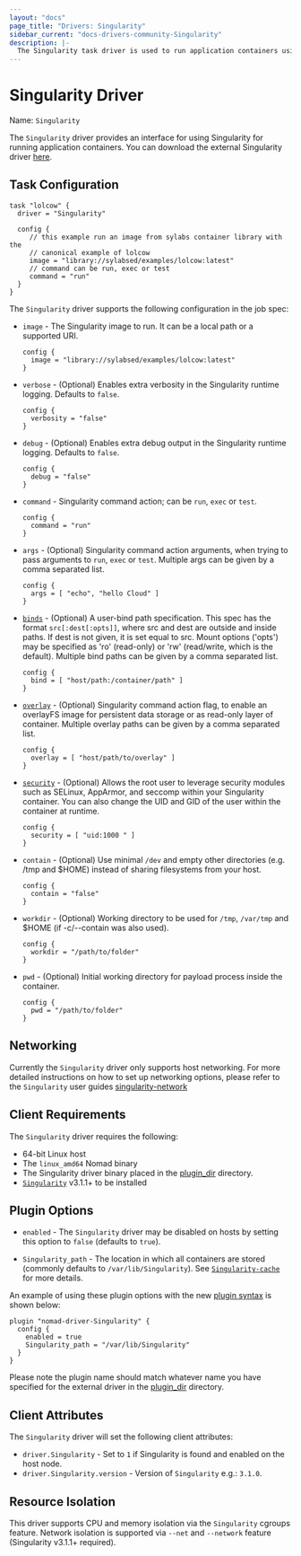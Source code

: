 ```yaml
---
layout: "docs"
page_title: "Drivers: Singularity"
sidebar_current: "docs-drivers-community-Singularity"
description: |-
  The Singularity task driver is used to run application containers using Singularity.
---
```


# Singularity Driver

Name: `Singularity`

The `Singularity` driver provides an interface for using Singularity for running application
containers. You can download the external Singularity driver [here][Singularity-driver].


## Task Configuration

```hcl
task "lolcow" {
  driver = "Singularity"

  config {
     // this example run an image from sylabs container library with the
     // canonical example of lolcow
     image = "library://sylabsed/examples/lolcow:latest"
     // command can be run, exec or test
     command = "run"
  }
}
```

The `Singularity` driver supports the following configuration in the job spec:

* `image` - The Singularity image to run. It can be a local path or a supported URI.

    ```hcl
    config {
      image = "library://sylabsed/examples/lolcow:latest"
    }
    ```

* `verbose` - (Optional) Enables extra verbosity in the Singularity runtime logging.
Defaults to `false`.

    ```hcl
    config {
      verbosity = "false"
    }
    ```

* `debug` - (Optional) Enables extra debug output in the Singularity runtime
  logging. Defaults to `false`.

    ```hcl
    config {
      debug = "false"
    }
    ```

* `command` - Singularity command action; can be `run`, `exec` or `test`.

    ```hcl
    config {
      command = "run"
    }
    ```

* `args` - (Optional) Singularity command action arguments, when trying to pass arguments to `run`, `exec` or `test`.
Multiple args can be given by a comma separated list.

    ```hcl
    config {
      args = [ "echo", "hello Cloud" ]
    }
    ```

* [`binds`][bind] - (Optional) A user-bind path specification. This spec has the format `src[:dest[:opts]]`, where src and
dest are outside and inside paths.  If dest is not given, it is set equal to src.
Mount options ('opts') may be specified as 'ro' (read-only) or 'rw' (read/write, which
is the default). Multiple bind paths can be given by a comma separated list.

    ```hcl
    config {
      bind = [ "host/path:/container/path" ]
    }
    ```

* [`overlay`][overlay] - (Optional) Singularity command action flag, to enable an overlayFS image for persistent data
storage or as read-only layer of container.  Multiple overlay paths can be given by a comma separated list.

    ```hcl
    config {
      overlay = [ "host/path/to/overlay" ]
    }
    ```

* [`security`][security] - (Optional) Allows the root user to leverage security modules such as
SELinux, AppArmor, and seccomp within your Singularity container.
You can also change the UID and GID of the user within the container at runtime.

    ```hcl
    config {
      security = [ "uid:1000 " ]
    }
    ```

* `contain` - (Optional) Use minimal `/dev` and empty other directories (e.g. /tmp and $HOME) instead of sharing filesystems from your host.

    ```hcl
    config {
      contain = "false"
    }
    ```

* `workdir` - (Optional) Working directory to be used for `/tmp`, `/var/tmp` and $HOME (if -c/--contain was also used).

    ```hcl
    config {
      workdir = "/path/to/folder"
    }
    ```

* `pwd` - (Optional) Initial working directory for payload process inside the container.

    ```hcl
    config {
      pwd = "/path/to/folder"
    }
    ```

## Networking

Currently the `Singularity` driver only supports host networking. For more detailed instructions on how to set up networking options, please refer to the `Singularity` user guides [singularity-network]

## Client Requirements

The `Singularity` driver requires the following:

* 64-bit Linux host
* The `linux_amd64` Nomad binary
* The Singularity driver binary placed in the [plugin_dir][plugin_dir] directory.
* [`Singularity`][Singularity] v3.1.1+ to be installed

## Plugin Options<a id="plugin_options"></a>

* `enabled` - The `Singularity` driver may be disabled on hosts by setting this option to `false` (defaults to `true`).

* `Singularity_path` - The location in which all containers are stored (commonly defaults to `/var/lib/Singularity`). See [`Singularity-cache`][Singularity-cache] for more details.

An example of using these plugin options with the new [plugin
syntax][plugin] is shown below:

```hcl
plugin "nomad-driver-Singularity" {
  config {
    enabled = true
    Singularity_path = "/var/lib/Singularity"
  }
}
```
Please note the plugin name should match whatever name you have specified for the external driver in the [plugin_dir][plugin_dir] directory.

## Client Attributes

The `Singularity` driver will set the following client attributes:

* `driver.Singularity` - Set to `1` if Singularity is found  and enabled on the host node.
* `driver.Singularity.version` - Version of `Singularity` e.g.: `3.1.0`.

## Resource Isolation

This driver supports CPU and memory isolation via the `Singularity` cgroups feature. Network
isolation is supported via `--net` and `--network` feature (Singularity v3.1.1+ required).

[Singularity-driver]: https://github.com/sylabs/nomad-driver-singularity
[Singularity_man]: https://linuxcontainers.org/Singularity/manpages/man5/Singularity.container.conf.5.html#lbAM
[plugin]: /docs/configuration/plugin.html
[plugin_dir]: /docs/configuration/index.html#plugin_dir
[plugin-options]: #plugin_options
[Singularity]: https://github.com/sylabs/singularity
[Singularity-cache]: https://www.sylabs.io/guides/3.1/user-guide/appendix.html#c

[bind]: https://www.sylabs.io/guides/3.1/user-guide/bind_paths_and_mounts.html
[security]: https://www.sylabs.io/guides/3.1/user-guide/security_options.html
[overlay]: https://www.sylabs.io/guides/3.1/user-guide/persistent_overlays.html
[singularity-network]: https://www.sylabs.io/guides/3.1/user-guide/networking.html
